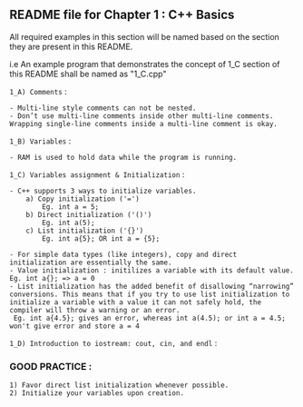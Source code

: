 ## README file for Chapter 1 : C++ Basics

All required examples in this section will be named based on the section they are present in this README.

i.e An example program that demonstrates the concept of 1_C section of this README shall be named as "1_C.cpp"

`1_A) Comments` :

    - Multi-line style comments can not be nested.
    - Don’t use multi-line comments inside other multi-line comments. Wrapping single-line comments inside a multi-line comment is okay.

`1_B) Variables` :

    - RAM is used to hold data while the program is running.

`1_C) Variables assignment & Initialization` :
    
    - C++ supports 3 ways to initialize variables.
        a) Copy initialization ('=')
            Eg. int a = 5;
        b) Direct initialization ('()')
            Eg. int a(5);
        c) List initialization ('{}')
            Eg. int a{5}; OR int a = {5};
            
    - For simple data types (like integers), copy and direct initialization are essentially the same.
    - Value initialization : initilizes a variable with its default value. Eg. int a{}; => a = 0
    - List initialization has the added benefit of disallowing “narrowing” conversions. This means that if you try to use list initialization to initialize a variable with a value it can not safely hold, the compiler will throw a warning or an error.
     Eg. int a{4.5}; gives an error, whereas int a(4.5); or int a = 4.5; won't give error and store a = 4

`1_D) Introduction to iostream: cout, cin, and endl` :




### GOOD PRACTICE :
```
1) Favor direct list initialization whenever possible.
2) Initialize your variables upon creation.
